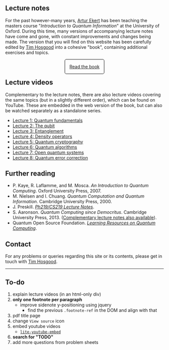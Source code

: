 ## Lecture notes

For the past however-many years, [Artur Ekert](https://www.arturekert.com/) has been teaching the masters course "_Introduction to Quantum Information_" at the University of Oxford.
During this time, many versions of accompanying lecture notes have come and gone, with constant improvements and changes being made.
The version that you will find on this website has been carefully edited by [Tim Hosgood](https://thosgood.com) into a cohesive "book", containing additional exercises and topics.

<div style="text-align:center;margin:2em"><a href="book/" style="padding:1em;border:1px solid black;border-radius:5px;">Read the book</a></div>

<!-- The online book is built using (the [Bookdown](https://github.com/rstudio/bookdown/) fork of) Gitbook.
This means that it has some nice functionality to make reading more comfortable, with most options being accessed through the toolbar at the top (as explained below).

<img src="gitbook-toolbar.png" alt="The book toolbar" width="350" style="border: 1px solid black;float: right;">

1. Show/hide the table of contents.
2. Search within the entire book.
3. Change display settings (e.g. font size, dark mode).
4. View the source code of the current section on GitHub.
5. Open the PDF version of the book. -->


## Lecture videos

Complementary to the lecture notes, there are also lecture videos covering the same topics (but in a slightly different order), which can be found on YouTube.
These are embedded in the web version of the book, but can also be watched separately as a standalone series.

- [Lecture 1: Quantum fundamentals](https://www.youtube.com/playlist?list=PLkespgaZN4gltsEv7Iwwk_rZ8Wqnci4HN)
- [Lecture 2: The qubit](https://www.youtube.com/playlist?list=PLkespgaZN4gkDIRRgucAqU1t0fn3sX-15)
- [Lecture 3: Entanglement](https://www.youtube.com/playlist?list=PLkespgaZN4gmlzjcUzHXMOB-aWqM3OHiP)
- [Lecture 4: Density operators](https://www.youtube.com/playlist?list=PLkespgaZN4gmk4FD0-nfqP87JGXSODmbu)
- [Lecture 5: Quantum cryptography](https://www.youtube.com/playlist?list=PLkespgaZN4glNfpIC8tT_8B1FmCE5l32P)
- [Lecture 6: Quantum algorithms](https://www.youtube.com/playlist?list=PLkespgaZN4gm6tZLD8rnsiENRrg6pXX4q)
- [Lecture 7: Open quantum systems](https://www.youtube.com/playlist?list=PLkespgaZN4gk-LV6zRXvlm_NteZad8KIV)
- [Lecture 8: Quantum error correction](https://www.youtube.com/playlist?list=PLkespgaZN4gk6HipxnfzTOKoP5XIekoLI)


## Further reading

- P. Kaye, R. Laflamme, and M. Mosca. _An Introduction to Quantum Computing_. Oxford University Press, 2007.
- M. Nielsen and I. Chuang. _Quantum Computation and Quantum Information_. Cambridge University Press, 2000.
- J. Preskill. [_Ph219/CS219 Lecture Notes_](http://theory.caltech.edu/~preskill/ph219/index.html#lecture).
- S. Aaronson. _Quantum Computing since Democritus_. Cambridge University Press, 2013. ([Complementary lecture notes also available](https://www.scottaaronson.com/democritus/)).
- Quantum Open Source Foundation. [_Learning Resources on Quantum Computing_](https://www.qosf.org/learn_quantum/).


## Contact

For any problems or queries regarding this site or its contents, please get in touch with [Tim Hosgood](https://thosgood.com).


---

## To-do

1. explain lecture videos (in an html-only div)
1. **only one footnote per paragraph**
    + improve sidenote y-positioning using jquery
        - find the previous `.footnote-ref` in the DOM and align with that
1. pdf title page
1. change `View source` icon
1. embed youtube videos
    + [`lite-youtube-embed`](https://github.com/paulirish/lite-youtube-embed)
1. **search for "TODO"**
1. add more questions from problem sheets